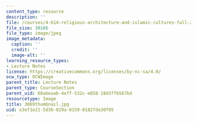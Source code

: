 ```yaml
---
content_type: resource
description: ''
file: /courses/4-614-religious-architecture-and-islamic-cultures-fall-2002/e3ef1e215d36029a01590182fda30f05_3069thumbnail.jpg
file_size: 30166
file_type: image/jpeg
image_metadata:
  caption: ''
  credit: ''
  image-alt: ''
learning_resource_types:
- Lecture Notes
license: https://creativecommons.org/licenses/by-nc-sa/4.0/
ocw_type: OCWImage
parent_title: Lecture Notes
parent_type: CourseSection
parent_uid: 68abeaab-4eff-532c-e858-18d3ffb567bd
resourcetype: Image
title: 3069thumbnail.jpg
uid: e3ef1e21-5d36-029a-0159-0182fda30f05
---
```

